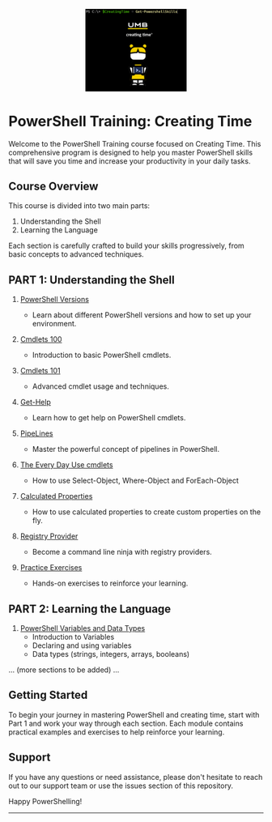 <p align="center">
  <img src="Logo_PowershellCreatingTime.png" alt="PowerShell Creating Time Logo" width="200"/>
</p>

# PowerShell Training: Creating Time

Welcome to the PowerShell Training course focused on Creating Time. This comprehensive program is designed to help you master PowerShell skills that will save you time and increase your productivity in your daily tasks.

## Course Overview

This course is divided into two main parts:

1. Understanding the Shell
2. Learning the Language

Each section is carefully crafted to build your skills progressively, from basic concepts to advanced techniques.

## PART 1: Understanding the Shell

1. [PowerShell Versions](PowershellVersions/index.MD)
   - Learn about different PowerShell versions and how to set up your environment.

2. [Cmdlets 100](Cmdlets100/index.md)
   - Introduction to basic PowerShell cmdlets.

3. [Cmdlets 101](Cmdlets101/index.MD)
   - Advanced cmdlet usage and techniques.

4. [Get-Help](Get-Help/gethelp.md)
   - Learn how to get help on PowerShell cmdlets.

5. [PipeLines](PipeLiningAlias/pipeline.md)
   - Master the powerful concept of pipelines in PowerShell.

6. [The Every Day Use cmdlets](TheParetoCmdlets/paretocmdlets.md)
   - How to use Select-Object, Where-Object and ForEach-Object

7. [Calculated Properties](CalculatedProperties/calculatedProperties.md)
   - How to use calculated properties to create custom properties on the fly.

8. [Registry Provider](registryProvider/regproviders.md)
   - Become a command line ninja with registry providers.

9. [Practice Exercises](PracticeExercises/UserParameters/index.MD)
   - Hands-on exercises to reinforce your learning.

## PART 2: Learning the Language

1. [PowerShell Variables and Data Types](variableslogic101/variablelogic.md)
   - Introduction to Variables
   - Declaring and using variables
   - Data types (strings, integers, arrays, booleans)

... (more sections to be added) ...

## Getting Started

To begin your journey in mastering PowerShell and creating time, start with Part 1 and work your way through each section. Each module contains practical examples and exercises to help reinforce your learning.

## Support

If you have any questions or need assistance, please don't hesitate to reach out to our support team or use the issues section of this repository.

Happy PowerShelling!

---
